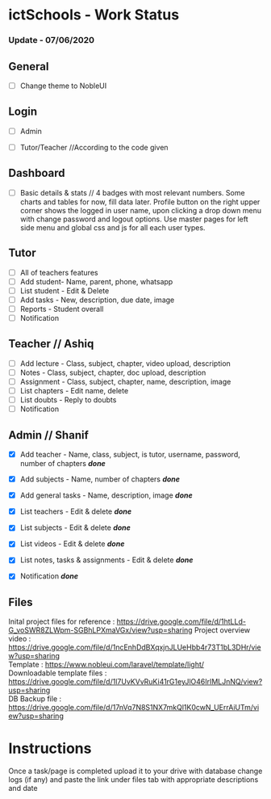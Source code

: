 # ictSchools - Work Status

### Update - 07/06/2020

## General
- [ ] Change theme to NobleUI

## Login
- [ ] Admin
- [ ] Tutor/Teacher    //According to the code given


## Dashboard
- [ ] Basic details & stats // 4 badges with most relevant numbers. Some charts and tables for now, fill data later. Profile button on the right upper corner shows the logged in user name, upon clicking a drop down menu with change password and logout options. Use  master pages for left side menu and global css and js for all each user types.

## Tutor
- [ ] All of teachers features
- [ ] Add student- Name, parent, phone, whatsapp
- [ ] List student - Edit & Delete
- [ ] Add tasks - New, description, due date, image
- [ ] Reports - Student overall
- [ ] Notification

## Teacher  // Ashiq
- [ ] Add lecture - Class, subject, chapter, video upload, description
- [ ] Notes - Class, subject, chapter, doc upload, description
- [ ] Assignment - Class, subject, chapter, name, description, image
- [ ] List chapters - Edit name, delete
- [ ] List doubts - Reply to doubts
- [ ] Notification

## Admin // Shanif
- [x] Add teacher - Name, class, subject, is tutor, username, password, number of chapters  ***done***
- [x] Add subjects - Name, number of chapters ***done***
- [x] Add general tasks - Name, description, image ***done***
- [x] List teachers - Edit & delete ***done***
- [x] List subjects - Edit & delete  ***done***
- [x] List videos - Edit & delete  ***done***
- [x] List notes, tasks & assignments - Edit & delete  ***done***
- [x] Notification  ***done***


## Files
Inital project files for reference : https://drive.google.com/file/d/1htLLd-G_voSWR8ZLWpm-SGBhLPXmaVGx/view?usp=sharing
Project overview video : https://drive.google.com/file/d/1ncEnhDdBXqxjnJLUeHbb4r73T1bL3DHr/view?usp=sharing                 
Template : https://www.nobleui.com/laravel/template/light/                                                          
Downloadable template files : https://drive.google.com/file/d/1l7UvKVvRuKi41rG1eyJlO46IrIMLJnNQ/view?usp=sharing             
DB Backup file : https://drive.google.com/file/d/17nVq7N8S1NX7mkQl1K0cwN_UErrAiUTm/view?usp=sharing


# Instructions

Once a task/page is completed upload it to your drive with database change logs (if any) and paste the link under files tab with appropriate descriptions and date 
